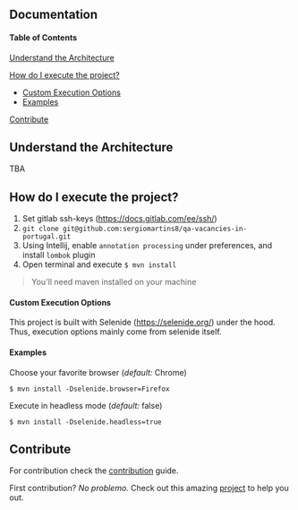 ## Documentation

#### Table of Contents

[Understand the Architecture](#understand-the-architecture)

[How do I execute the project?](#how-do-i-execute-the-project)
  * [Custom Execution Options](#custom-execution-options)
  * [Examples](#examples)
  
[Contribute](#contribute)

## Understand the Architecture

TBA

## How do I execute the project?

1. Set gitlab ssh-keys (https://docs.gitlab.com/ee/ssh/)
1. `git clone git@github.com:sergiomartins8/qa-vacancies-in-portugal.git`
1. Using Intellij, enable `annotation processing` under preferences, and install `lombok` plugin
1. Open terminal and execute `$ mvn install`

> You'll need maven installed on your machine

#### Custom Execution Options

This project is built with Selenide (https://selenide.org/) under the hood. Thus, execution options mainly come from selenide itself.

#### Examples
Choose your favorite browser (_default:_ Chrome)
```shell script
$ mvn install -Dselenide.browser=Firefox
```

Execute in headless mode (_default:_ false)
```shell script
$ mvn install -Dselenide.headless=true
```

## Contribute

For contribution check the [contribution](CONTRIBUTING.md) guide.

First contribution? _No problemo._ Check out this amazing [project](https://github.com/firstcontributions/first-contributions) to help you out.

